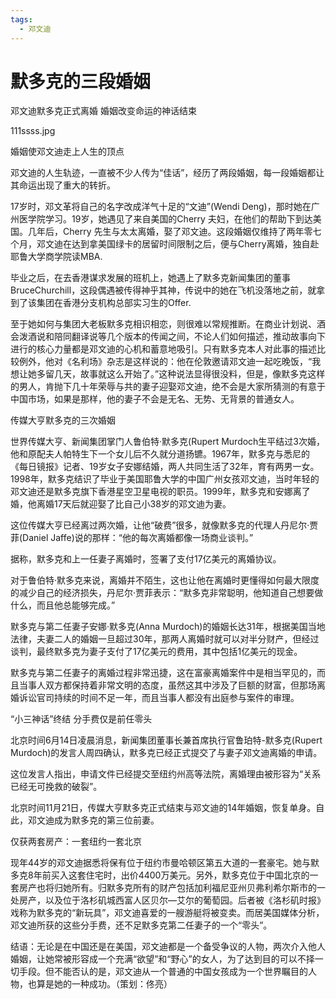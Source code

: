 ```yaml
---
tags:
  - 邓文迪
---
```

# 默多克的三段婚姻

邓文迪默多克正式离婚 婚姻改变命运的神话结束

111ssss.jpg

婚姻使邓文迪走上人生的顶点

邓文迪的人生轨迹，一直被不少人传为“佳话”，经历了两段婚姻，每一段婚姻都让其命运出现了重大的转折。

17岁时，邓文革将自己的名字改成洋气十足的“文迪”(Wendi Deng)，那时她在广州医学院学习。19岁，她遇见了来自美国的Cherry 夫妇，在他们的帮助下到达美国。几年后，Cherry 先生与太太离婚，娶了邓文迪。这段婚姻仅维持了两年零七个月，邓文迪在达到拿美国绿卡的居留时间限制之后，便与Cherry离婚，独自赴耶鲁大学商学院读MBA.

毕业之后，在去香港谋求发展的班机上，她遇上了默多克新闻集团的董事BruceChurchill，这段偶遇被传得神乎其神，传说中的她在飞机没落地之前，就拿到了该集团在香港分支机构总部实习生的Offer.

至于她如何与集团大老板默多克相识相恋，则很难以常规推断。在商业计划说、酒会泼酒说和陪同翻译说等几个版本的传闻之间，不论人们如何描述，推动故事向下进行的核心力量都是邓文迪的心机和蓄意地吸引。只有默多克本人对此事的描述比较例外，他对《名利场》杂志是这样说的：他在伦敦邀请邓文迪一起吃晚饭，“我想让她多留几天，故事就这么开始了。”这种说法显得很没料，但是，像默多克这样的男人，肯抛下几十年荣辱与共的妻子迎娶邓文迪，绝不会是大家所猜测的有意于中国市场，如果是那样，他的妻子不会是无名、无势、无背景的普通女人。

传媒大亨默多克的三次婚姻

世界传媒大亨、新闻集团掌门人鲁伯特·默多克(Rupert Murdoch生平结过3次婚，他和原配夫人帕特生下一个女儿后不久就分道扬镳。1967年，默多克与悉尼的《每日镜报》记者、19岁女子安娜结婚，两人共同生活了32年，育有两男一女。1998年，默多克结识了毕业于美国耶鲁大学的中国广州女孩邓文迪，当时年轻的邓文迪还是默多克旗下香港星空卫星电视的职员。1999年，默多克和安娜离了婚，他离婚17天后就迎娶了比自己小38岁的邓文迪为妻。

这位传媒大亨已经离过两次婚，让他“破费”很多，就像默多克的代理人丹尼尔·贾菲(Daniel Jaffe)说的那样：“他的每次离婚都像一场商业谈判。”

据称，默多克和上一任妻子离婚时，签署了支付17亿美元的离婚协议。

对于鲁伯特·默多克来说，离婚并不陌生，这也让他在离婚时更懂得如何最大限度的减少自己的经济损失，丹尼尔·贾菲表示：“默多克非常聪明，他知道自己想要做什么，而且他总能够完成。”

默多克与第二任妻子安娜·默多克(Anna Murdoch)的婚姻长达31年，根据美国当地法律，夫妻二人的婚姻一旦超过30年，那两人离婚时就可以对半分财产，但经过谈判，最终默多克为妻子支付了17亿美元的费用，其中包括1亿美元的现金。

默多克与第二任妻子的离婚过程非常迅捷，这在富豪离婚案件中是相当罕见的，而且当事人双方都保持着非常文明的态度，虽然这其中涉及了巨额的财富，但那场离婚诉讼官司持续的时间不足一年，而且当事人都没有出庭参与案件的审理。

“小三神话”终结 分手费仅是前任零头

北京时间6月14日凌晨消息，新闻集团董事长兼首席执行官鲁珀特-默多克(Rupert Murdoch)的发言人周四确认，默多克已经正式提交了与妻子邓文迪离婚的申请。

这位发言人指出，申请文件已经提交至纽约州高等法院，离婚理由被形容为“关系已经无可挽救的破裂”。

北京时间11月21日，传媒大亨默多克正式结束与邓文迪的14年婚姻，恢复单身。自此，邓文迪成为默多克的第三位前妻。

仅获两套房产：一套纽约一套北京

现年44岁的邓文迪据悉将保有位于纽约市曼哈顿区第五大道的一套豪宅。她与默多克8年前买入这套住宅时，出价4400万美元。另外，默多克位于中国北京的一套房产也将归她所有。归默多克所有的财产包括加利福尼亚州贝弗利希尔斯市的一处房产，以及位于洛杉矶城西富人区贝尔—艾尔的葡萄园。后者被《洛杉矶时报》戏称为默多克的“新玩具”，邓文迪喜爱的一艘游艇将被变卖。而居美国媒体分析，邓文迪所获的这些分手费，还不足默多克第二任妻子的一个“零头”。

结语：无论是在中国还是在美国，邓文迪都是一个备受争议的人物，两次介入他人婚姻，让她常被形容成一个充满“欲望”和“野心”的女人，为了达到目的可以不择一切手段。但不能否认的是，邓文迪从一个普通的中国女孩成为一个世界瞩目的人物，也算是她的一种成功。（策划：佟亮）